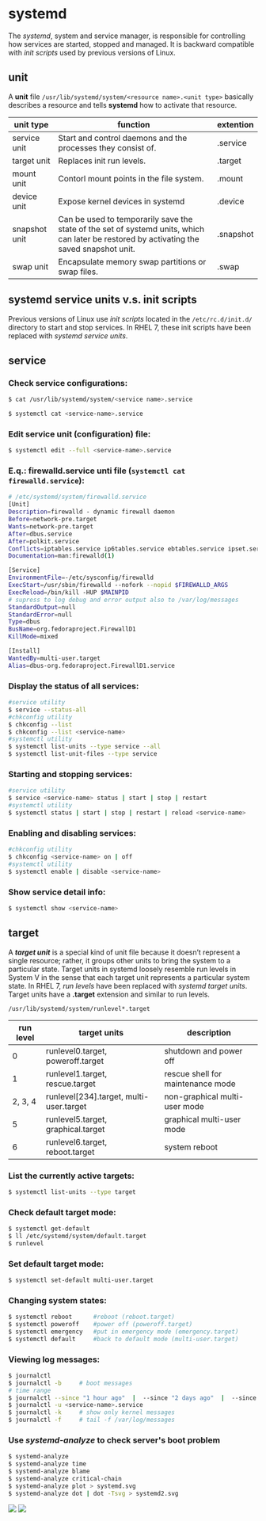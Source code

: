 # systemd
The *systemd*, system and service manager, is responsible for controlling how services are started, stopped and managed. It is backward compatible with *init scripts* used by previous versions of Linux.

## unit
A **unit** file ```/usr/lib/systemd/system/<resource name>.<unit type>``` basically describes a resource and tells **systemd** how to activate that resource.

unit type | function | extention
---|---|---
service unit | Start and control daemons and the processes they consist of. | .service
target unit | Replaces init run levels. | .target
mount unit | Contorl mount points in the file system. | .mount
device unit | Expose kernel devices in systemd | .device
snapshot unit | Can be used to temporarily save the state of the set of systemd units, which can later be restored by activating the saved snapshot unit. | .snapshot
swap unit | Encapsulate memory swap partitions or swap files. | .swap

## systemd service units v.s. init scripts

Previous versions of Linux use *init scripts* located in the ```/etc/rc.d/init.d/``` directory to start and stop services. In RHEL 7, these init scripts have been replaced with *systemd service units*. 

## service

### Check service configurations:
```bash
$ cat /usr/lib/systemd/system/<service name>.service

$ systemctl cat <service-name>.service
```

### Edit service unit (configuration) file:
```bash
$ systemctl edit --full <service-name>.service
```

### E.q.: firewalld.service unti file (```systemctl cat firewalld.service```):
```bash
# /etc/systemd/system/firewalld.service
[Unit]
Description=firewalld - dynamic firewall daemon
Before=network-pre.target
Wants=network-pre.target
After=dbus.service
After=polkit.service
Conflicts=iptables.service ip6tables.service ebtables.service ipset.service
Documentation=man:firewalld(1)

[Service]
EnvironmentFile=-/etc/sysconfig/firewalld
ExecStart=/usr/sbin/firewalld --nofork --nopid $FIREWALLD_ARGS
ExecReload=/bin/kill -HUP $MAINPID
# supress to log debug and error output also to /var/log/messages
StandardOutput=null
StandardError=null
Type=dbus
BusName=org.fedoraproject.FirewallD1
KillMode=mixed

[Install]
WantedBy=multi-user.target
Alias=dbus-org.fedoraproject.FirewallD1.service
```


### Display the status of all services:
```bash
#service utility
$ service --status-all
#chkconfig utility
$ chkconfig --list 
$ chkconfig --list <service-name>
#systemctl utility
$ systemctl list-units --type service --all
$ systemctl list-unit-files --type service
```

### Starting and stopping services:
```bash
#service utility
$ service <service-name> status | start | stop | restart 
#systemctl utility
$ systemctl status | start | stop | restart | reload <service-name>
```

### Enabling and disabling services:
```bash
#chkconfig utility
$ chkconfig <service-name> on | off
#systemctl utility
$ systemctl enable | disable <service-name>
```

### Show service detail info:
```bash
$ systemctl show <service-name>
```


## target
A ***target unit*** is a special kind of unit file because it doesn’t represent a single resource; rather, it groups other units to bring the system to a particular state. Target units in systemd loosely resemble run levels in System V in the sense that each target unit represents a particular system state.
In RHEL 7, *run levels* have been replaced with *systemd target units*. Target units have a **.target** extension and similar to run levels. 

```/usr/lib/systemd/system/runlevel*.target```

run level | target units | description
---|---|---
0 | runlevel0.target, poweroff.target | shutdown and power off
1 | runlevel1.target, rescue.target | rescue shell for maintenance mode
2, 3, 4 | runlevel[234].target, multi-user.target | non-graphical multi-user mode
5 | runlevel5.target, graphical.target | graphical multi-user mode
6 | runlevel6.target, reboot.target | system reboot

### List the currently active targets:
```bash
$ systemctl list-units --type target
```

### Check default target mode:
```bash
$ systemctl get-default
$ ll /etc/systemd/system/default.target
$ runlevel
```

### Set default target mode:
```bash
$ systemctl set-default multi-user.target
```

### Changing system states:
```bash
$ systemctl reboot      #reboot (reboot.target)
$ systemctl poweroff    #power off (poweroff.target)
$ systemctl emergency   #put in emergency mode (emergency.target)
$ systemctl default     #back to default mode (multi-user.target)
```

### Viewing log messages:
```bash
$ journalctl
$ journalctl -b     # boot messages
# time range
$ journalctl --since "1 hour ago"  |  --since "2 days ago"  |  --since "2019-06-26 23:00:00" --until "2019-06-26 23:20:00" 
$ journalctl -u <service-name>.service
$ journalctl -k     # show only kernel messages
$ journalctl -f     # tail -f /var/log/messages
```

### Use *systemd-analyze* to check server's boot problem
```bash
$ systemd-analyze
$ systemd-analyze time 
$ systemd-analyze blame
$ systemd-analyze critical-chain
$ systemd-analyze plot > systemd.svg
$ systemd-analyze dot | dot -Tsvg > systemd2.svg
```
![](fig/systemd.svg)
![](fig/systemd2.svg)